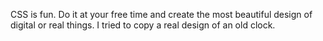 CSS is fun. Do it at your free time and create the most beautiful design of digital or real things. I tried to copy a real design of an old clock.
